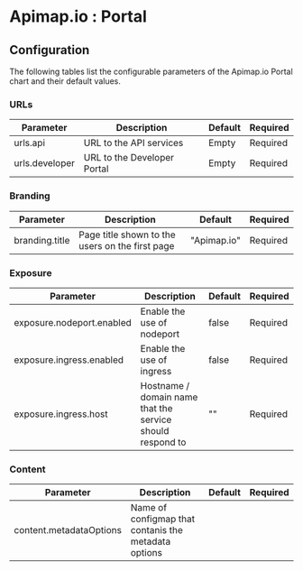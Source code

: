 # Apimap.io : Portal

## Configuration

The following tables list the configurable parameters of the Apimap.io Portal chart and their default values.

### URLs

| Parameter                         | Description                          | Default                                   | Required |
| --------------------------------- | ------------------------------------ | ----------------------------------------- | -------- |
| urls.api                          | URL to the API services              | Empty | Required |
| urls.developer                    | URL to the Developer Portal          | Empty | Required |

### Branding

| Parameter                         | Description                          | Default                                   | Required |
| --------------------------------- | ------------------------------------ | ----------------------------------------- | -------- |
| branding.title                    | Page title shown to the users on the first page | "Apimap.io" | Required |

### Exposure

| Parameter                         | Description                          | Default                                   | Required |
| --------------------------------- | ------------------------------------ | ----------------------------------------- | -------- |
| exposure.nodeport.enabled         | Enable the use of nodeport           | false                                     | Required |
| exposure.ingress.enabled          | Enable the use of ingress            | false                                     | Required |
| exposure.ingress.host             | Hostname / domain name that the service should respond to | ""                   | Required | 

### Content

| Parameter                         | Description                          | Default                                   | Required |
| --------------------------------- | ------------------------------------ | ----------------------------------------- | -------- |
| content.metadataOptions           | Name of configmap that contanis the metadata options | | |
